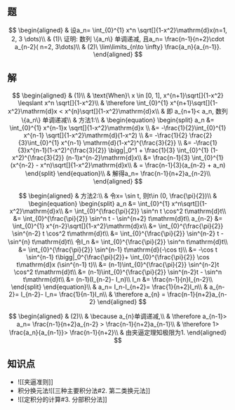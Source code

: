 ## 题

$$
\begin{aligned}
	& 设a_n= \int_{0}^{1} x^n \sqrt[]{1-x^2}\mathrm{d}x(n=1, 2, 3 \dots)\\
	& (1)\ 证明: 数列 \{a_n\} 单调递减, 且a_n= \frac{n-1}{n+2}\cdot a_{n-2}( n=2, 3\dots)\\
	& (2)\ \lim\limits_{n\to \infty} \frac{a_n}{a_{n-1}}.
\end{aligned}
$$

## 解

$$
\begin{aligned}
	& (1)\\
	& \text{When}\ x \in [0, 1], x^{n+1}\sqrt[]{1-x^2} \leqslant x^n \sqrt[]{1-x^2}\\
	& \therefore \int_{0}^{1} x^{n+1}\sqrt[]{1-x^2}\mathrm{d}x < x^{n}\sqrt[]{1-x^2}\mathrm{d}x\\
	& 即 a_{n+1}< a_n, 数列 \{a_n\} 单调递减\\
	& 方法1:\\
	&
\begin{equation}
\begin{split}
	a_n
	&= \int_{0}^{1} x^{n-1}x \sqrt[]{1-x^2}\mathrm{d}x \\
	&= -\frac{1}{2}\int_{0}^{1} x^{n-1} \sqrt[]{1-x^2}\mathrm{d}(1-x^2) \\
	&= -\frac{1}{2} \frac{2}{3}\int_{0}^{1} x^{n-1} \mathrm{d}(1-x^2)^{\frac{3}{2}} \\
	&= -\frac{1}{3}x^{n-1}(1-x^2)^{\frac{3}{2}} \bigg|_0^1 + \frac{1}{3} \int_{0}^{1} (1-x^2)^{\frac{3}{2}} (n-1)x^{n-2}\mathrm{d}x\\
	&= \frac{n-1}{3} \int_{0}^{1} (x^{n-2} - x^n)\sqrt[]{1-x^2}\mathrm{d}x\\
	& = \frac{n-1}{3}(a_{n-2} + a_n)
\end{split}
\end{equation}\\
	& 解得a_n= \frac{n-1}{n+2}a_{n-2}\\
\end{aligned}
$$

$$
\begin{aligned}
	& 方法2:\\
	& 令x= \sin t, 则t\in (0, \frac{\pi}{2})\\
	&
	\begin{equation}
	\begin{split}
		a_n
		&= \int_{0}^{1} x^n\sqrt[]{1-x^2}\mathrm{d}x\\
		&= \int_{0}^{\frac{\pi}{2}} \sin^n t \cos^2 t\mathrm{d}t\\
		&= \int_{0}^{\frac{\pi}{2}} \sin^n t - \sin^{n+2} t\mathrm{d}t\\
		a_{n-2}
		&= \int_{0}^{1} x^{n-2}\sqrt[]{1-x^2}\mathrm{d}x\\
		&= \int_{0}^{\frac{\pi}{2}} \sin^{n-2} t \cos^2 t\mathrm{d}t\\
		&= \int_{0}^{\frac{\pi}{2}} \sin^{n-2} t - \sin^{n} t\mathrm{d}t\\
		令I_n
		&= \int_{0}^{\frac{\pi}{2}} \sin^n t\mathrm{d}t\\
		&= \int_{0}^{\frac{\pi}{2}} \sin^{n-1} t\mathrm{d}(-\cos t)\\
		&= -\cos t \sin^{n-1} t\bigg|_0^{\frac{\pi}{2}}+ \int_{0}^{\frac{\pi}{2}} \cos t\mathrm{d}x (\sin^{n-1} t)\\
		&= (n-1)\int_{0}^{\frac{\pi}{2}} \sin^{n-2}t \cos^2 t\mathrm{d}t\\
		&= (n-1)\int_{0}^{\frac{\pi}{2}} \sin^{n-2}t - \sin^n t\mathrm{d}t\\
		&= (n-1)(I_{n-2}- I_n)\\
		I_n
		&= \frac{n-1}{n}I_{n-2}\\
	\end{split}
	\end{equation}\\
	&	a_n= I_n-I_{n+2}= \frac{1}{n+2}I_n\\
	& a_{n-2}= I_{n-2}- I_n= \frac{1}{n-1}I_n\\
	& \therefore a_{n} = \frac{n-1}{n+2}a_{n-2}
\end{aligned}
$$

$$
\begin{aligned}
	& (2)\\
	& \because a_{n}单调递减,\\
	& \therefore a_{n-1}> a_n= \frac{n-1}{n+2}a_{n-2} > \frac{n-1}{n+2}a_{n-1}\\
	& \therefore 1> \frac{a_n}{a_{n-1}}> \frac{n-1}{n+2}\\
	& 由夹逼定理知极限为1.
\end{aligned}
$$

## 知识点

- ![[夹逼准则]]
- 积分换元法![[三种主要积分法#2. 第二类换元法]]
- ![[定积分的计算#3. 分部积分法]]

